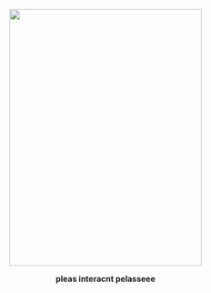<p align="center"> <img src="https://64.media.tumblr.com/434835041d097dd54cbe3c711f251ad0/5e21dce739fa2157-e7/s1280x1920/c40fc82c57525e4bc69f1d5fdaa25159f962650d.pnj"width="337.5" height="450">
<p align="center"> <b>pleas interacnt pelasseee</b>
